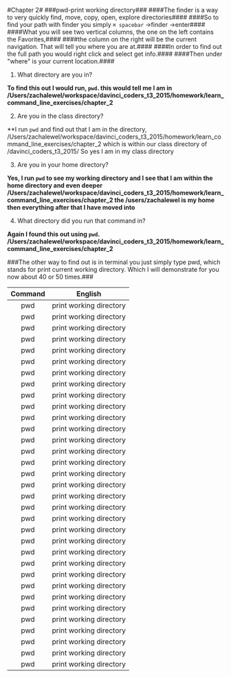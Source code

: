 #Chapter 2#
###pwd-print working directory###
####The finder is a way to very quickly find, move, copy, open, explore directories####
####So to find your path with finder you simply `⌘ spacebar` ->finder ->enter####
####What you will see two vertical columns, the one on the left contains the Favorites,####
####the column on the right will be the current navigation. That will tell you where you are at.####
####In order to find out the full path you would right click and select get info.####
####Then under "where" is your current location.####

1) What directory are you in?

**To find this out I would run, `pwd`.
this would tell me I am in
/Users/zachalewel/workspace/davinci_coders_t3_2015/homework/learn_command_line_exercises/chapter_2**

2) Are you in the class directory?

**I run `pwd` and  find out that I am in the directory,
/Users/zachalewel/workspace/davinci_coders_t3_2015/homework/learn_command_line_exercises/chapter_2
which is within our class directory of /davinci_coders_t3_2015/ So yes I am in my class directory

3) Are you in your home directory?

**Yes, I run `pwd` to see my working directory and I see that I am within the home directory and even deeper
/Users/zachalewel/workspace/davinci_coders_t3_2015/homework/learn_command_line_exercises/chapter_2
the /users/zachalewel is my home then everything after that I have moved into**

4) What directory did you run that command in?
 
**Again I found this out using `pwd`.
/Users/zachalewel/workspace/davinci_coders_t3_2015/homework/learn_command_line_exercises/chapter_2**

###The other way to find out is in terminal you just simply type pwd, which stands for print current working directory. Which I will demonstrate for you now about 40 or 50 times.### 
 
| Command | English                 |
|:-------:|:-----------------------:|
| pwd     | print working directory |
| pwd     | print working directory |
| pwd     | print working directory |
| pwd     | print working directory |
| pwd     | print working directory |
| pwd     | print working directory |
| pwd     | print working directory |
| pwd     | print working directory |
| pwd     | print working directory |
| pwd     | print working directory |
| pwd     | print working directory |
| pwd     | print working directory |
| pwd     | print working directory |
| pwd     | print working directory |
| pwd     | print working directory |
| pwd     | print working directory |
| pwd     | print working directory |
| pwd     | print working directory |
| pwd     | print working directory |
| pwd     | print working directory |
| pwd     | print working directory |
| pwd     | print working directory |
| pwd     | print working directory |
| pwd     | print working directory |
| pwd     | print working directory |
| pwd     | print working directory |
| pwd     | print working directory |
| pwd     | print working directory |
| pwd     | print working directory |
| pwd     | print working directory |
| pwd     | print working directory |
| pwd     | print working directory |
| pwd     | print working directory |
